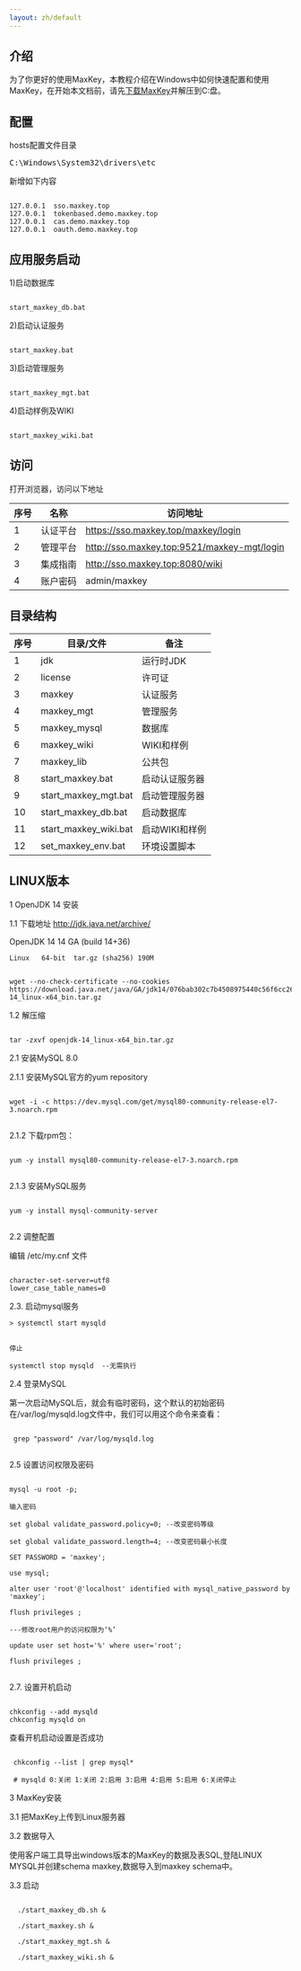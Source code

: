 ```yaml
---
layout: zh/default
---
```

<h2>介绍</h2>
为了你更好的使用MaxKey，本教程介绍在Windows中如何快速配置和使用MaxKey，在开始本文档前，请先<a href="https://www.maxkey.top/zh/about/download.html" target="_blank">下载MaxKey</a>并解压到C:盘。

<h2>配置</h2>
hosts配置文件目录
<pre class="prettyprint">
C:\Windows\System32\drivers\etc
</pre>
新增如下内容
<pre><code class="ini hljs">
127.0.0.1  sso.maxkey.top
127.0.0.1  tokenbased.demo.maxkey.top
127.0.0.1  cas.demo.maxkey.top
127.0.0.1  oauth.demo.maxkey.top
</code></pre>

<h2>应用服务启动</h2>
1)启动数据库
<pre><code class="bash hljs">
start_maxkey_db.bat
</code></pre>
2)启动认证服务
<pre><code class="bash hljs">
start_maxkey.bat
</code></pre>
3)启动管理服务
<pre><code class="bash hljs">
start_maxkey_mgt.bat
</code></pre>
4)启动样例及WIKI
<pre><code class="bash hljs">
start_maxkey_wiki.bat
</code></pre>
	
<h2>访问</h2>
打开浏览器，访问以下地址
<table border="0" class="table table-striped table-bordered ">
		<thead>
			<tr>
				<th>序号</th><th>名称</th><th>访问地址</th>
			</tr>
		</thead>
		<tbody>
			<tr>
				<td>1</td><td>认证平台</td><td><a href="https://sso.maxkey.top/maxkey/login" target="blank">https://sso.maxkey.top/maxkey/login</a></td>
			</tr>
			<tr>
				<td>2</td><td>管理平台</td><td><a href="http://sso.maxkey.top:9521/maxkey-mgt/login" target="blank">http://sso.maxkey.top:9521/maxkey-mgt/login</a></td>
			</tr>
			<tr>
				<td>3</td><td>集成指南</td><td><a href="http://sso.maxkey.top:8080/wiki" target="blank">http://sso.maxkey.top:8080/wiki</a></td>
			</tr>
			<tr>
				<td>4</td><td>账户密码</td><td>admin/maxkey</td>
			</tr>
		</tbody>
</table>		


<h2>目录结构</h2>
<table border="0" class="table table-striped table-bordered ">
	<thead>
		<tr>
			<th>序号</th><th>目录/文件</th><th>备注</th>
		</tr>
	</thead>
	<tbody>
		<tr>
			<td>1</td><td>jdk</td><td>运行时JDK</td>
		</tr>
		<tr>
			<td>2</td><td>license</td><td>许可证</td>
		</tr>
		<tr>
			<td>3</td><td>maxkey</td><td>认证服务</td>
		</tr>
		<tr>
			<td>4</td><td>maxkey_mgt</td><td>管理服务</td>
		</tr>
		<tr>
			<td>5</td><td>maxkey_mysql</td><td>数据库</td>
		</tr>
		<tr>
			<td>6</td><td>maxkey_wiki</td><td>WIKI和样例</td>
		</tr>
		<tr>
			<td>7</td><td>maxkey_lib</td><td>公共包</td>
		</tr>
		<tr>
			<td>8</td><td>start_maxkey.bat</td><td>启动认证服务器</td>
		</tr>
		<tr>
			<td>9</td><td>start_maxkey_mgt.bat</td><td>启动管理服务器</td>
		</tr>
		<tr>
			<td>10</td><td>start_maxkey_db.bat</td><td>启动数据库</td>
		</tr>
		<tr>
			<td>11</td><td>start_maxkey_wiki.bat</td><td>启动WIKI和样例</td>
		</tr>
		<tr>
			<td>12</td><td>set_maxkey_env.bat</td><td>环境设置脚本</td>
		</tr>
	</tbody>
</table>

<h2>LINUX版本</h2>

1 OpenJDK 14 安装

1.1 下载地址
http://jdk.java.net/archive/

OpenJDK 14
14 GA (build 14+36)

    Linux	64-bit	tar.gz (sha256) 190M
	
<pre><code class="bash hljs">	
wget --no-check-certificate --no-cookies https://download.java.net/java/GA/jdk14/076bab302c7b4508975440c56f6cc26a/36/GPL/openjdk-14_linux-x64_bin.tar.gz
</code></pre>
 
1.2 解压缩

<pre><code class="bash hljs">
tar -zxvf openjdk-14_linux-x64_bin.tar.gz
</code></pre>


2.1 安装MySQL 8.0

2.1.1 安装MySQL官方的yum repository

<pre><code class="bash hljs">
wget -i -c https://dev.mysql.com/get/mysql80-community-release-el7-3.noarch.rpm
 </code></pre>
 
2.1.2 下载rpm包：

<pre><code class="bash hljs">
yum -y install mysql80-community-release-el7-3.noarch.rpm
 </code></pre>
 
2.1.3 安装MySQL服务
 
<pre><code class="bash hljs">
yum -y install mysql-community-server
 </code></pre>

 
2.2 调整配置

编辑 /etc/my.cnf 文件

<pre><code class="bash hljs">
character-set-server=utf8
lower_case_table_names=0
</code></pre>
 
2.3. 启动mysql服务

    > systemctl start mysqld
	
	
	停止
	
	systemctl stop mysqld  --无需执行
	
	
2.4 登录MySQL

 第一次启动MySQL后，就会有临时密码，这个默认的初始密码在/var/log/mysqld.log文件中，我们可以用这个命令来查看：
 
 <pre><code class="bash hljs">
 grep "password" /var/log/mysqld.log
 </code></pre>
 
2.5 设置访问权限及密码

<pre><code class="bash hljs">
mysql -u root -p;

输入密码

set global validate_password.policy=0; --改变密码等级

set global validate_password.length=4; --改变密码最小长度

SET PASSWORD = 'maxkey';

use mysql;

alter user 'root'@'localhost' identified with mysql_native_password by 'maxkey';

flush privileges ;

---修改root用户的访问权限为‘%’

update user set host='%' where user='root';

flush privileges ;

</code></pre>
 
2.7. 设置开机启动

<pre><code class="bash hljs">
chkconfig --add mysqld
chkconfig mysqld on
</code></pre>

查看开机启动设置是否成功

<pre><code class="bash hljs">
 chkconfig --list | grep mysql*
 
 # mysqld 0:关闭 1:关闭 2:启用 3:启用 4:启用 5:启用 6:关闭停止
</code></pre>


3 MaxKey安装

3.1 把MaxKey上传到Linux服务器

3.2 数据导入

使用客户端工具导出windows版本的MaxKey的数据及表SQL,登陆LINUX MYSQL并创建schema maxkey,数据导入到maxkey schema中。

3.3 启动
<pre><code class="bash hljs">
  ./start_maxkey_db.sh &
  
  ./start_maxkey.sh &
  
  ./start_maxkey_mgt.sh &
  
  ./start_maxkey_wiki.sh &
</code></pre>
